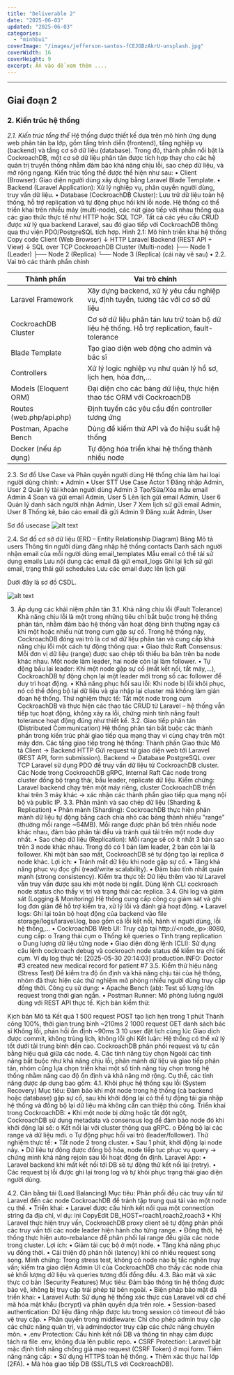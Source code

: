 ```yaml
---
title: "Deliverable 2"
date: "2025-06-03"
updated: "2025-06-03"
categories:
  - "minhbui"
coverImage: "/images/jefferson-santos-fCEJGBzAkrU-unsplash.jpg"
coverWidth: 16
coverHeight: 9
excerpt: Ấn vào để xem thêm ....
---
```


---
## Giai đoạn 2
### 2. Kiến trúc hệ thống
*2.1. Kiến trúc tổng thể*
Hệ thống được thiết kế dựa trên mô hình ứng dụng web phân tán ba lớp, gồm tầng trình diễn (frontend), tầng nghiệp vụ (backend) và tầng cơ sở dữ liệu (database). Trong đó, thành phần nổi bật là CockroachDB, một cơ sở dữ liệu phân tán được tích hợp thay cho các hệ quản trị truyền thống nhằm đảm bảo khả năng chịu lỗi, sao chép dữ liệu, và mở rộng ngang.
Kiến trúc tổng thể được thể hiện như sau:
•	Client (Browser): Giao diện người dùng xây dựng bằng Laravel Blade Template.
•	Backend (Laravel Application): Xử lý nghiệp vụ, phân quyền người dùng, truy vấn dữ liệu.
•	Database (CockroachDB Cluster): Lưu trữ dữ liệu toàn hệ thống, hỗ trợ replication và tự động phục hồi khi lỗi node.
Hệ thống có thể triển khai trên nhiều máy (multi-node), các nút giao tiếp với nhau thông qua các giao thức thực tế như HTTP hoặc SQL TCP. Tất cả các yêu cầu CRUD được xử lý qua backend Laravel, sau đó giao tiếp với CockroachDB thông qua thư viện PDO/PostgreSQL tích hợp.
Hình 2.1: Mô hình triển khai hệ thống
Copy code
Client (Web Browser)
        ↓ HTTP
Laravel Backend (REST API + View)
        ↓ SQL over TCP
CockroachDB Cluster (Multi-node)
   ├── Node 1 (Leader)
   ├── Node 2 (Replica)
   └── Node 3 (Replica)
(cái này vẽ sau)
•	2.2. Vai trò các thành phần chính
<table> <thead> <tr> <th>Thành phần</th> <th>Vai trò chính</th> </tr> </thead> <tbody> <tr> <td>Laravel Framework</td> <td>Xây dựng backend, xử lý yêu cầu nghiệp vụ, định tuyến, tương tác với cơ sở dữ liệu</td> </tr> <tr> <td>CockroachDB Cluster</td> <td>Cơ sở dữ liệu phân tán lưu trữ toàn bộ dữ liệu hệ thống. Hỗ trợ replication, fault-tolerance</td> </tr> <tr> <td>Blade Template</td> <td>Tạo giao diện web động cho admin và bác sĩ</td> </tr> <tr> <td>Controllers</td> <td>Xử lý logic nghiệp vụ như quản lý hồ sơ, lịch hẹn, hóa đơn,…</td> </tr> <tr> <td>Models (Eloquent ORM)</td> <td>Đại diện cho các bảng dữ liệu, thực hiện thao tác ORM với CockroachDB</td> </tr> <tr> <td>Routes (web.php/api.php)</td> <td>Định tuyến các yêu cầu đến controller tương ứng</td> </tr> <tr> <td>Postman, Apache Bench</td> <td>Dùng để kiểm thử API và đo hiệu suất hệ thống</td> </tr> <tr> <td>Docker (nếu áp dụng)</td> <td>Tự động hóa triển khai hệ thống thành nhiều node</td> </tr> </tbody> </table>
2.3. Sơ đồ Use Case và Phân quyền người dùng
Hệ thống chia làm hai loại người dùng chính:
•	Admin
•	User
STT	Use Case	Actor
1	Đăng nhập	Admin, User
2	Quản lý tài khoản người dùng	Admin
3	Tạo/Sửa/Xóa mẫu email	Admin
4	Soạn và gửi email	Admin, User
5	Lên lịch gửi email	Admin, User
6	Quản lý danh sách người nhận	Admin, User
7	Xem lịch sử gửi email	Admin, User
8	Thống kê, báo cáo email đã gửi	Admin
9	Đăng xuất	Admin, User

Sơ đồ usecase
![alt text](../../../images/bach2.png)
 
2.4. Sơ đồ cơ sở dữ liệu (ERD – Entity Relationship Diagram)
Bảng	Mô tả
users	Thông tin người dùng đăng nhập hệ thống
contacts	Danh sách người nhận email của mỗi người dùng
email_templates	Mẫu email có thể tái sử dụng
emails	Lưu nội dung các email đã gửi
email_logs	Ghi lại lịch sử gửi email, trạng thái gửi
schedules	Lưu các email được lên lịch gửi

Dưới đây là sơ đồ CSDL.
 
![alt text](../../../images/bach1.png)

3. Áp dụng các khái niệm phân tán
3.1. Khả năng chịu lỗi (Fault Tolerance)
Khả năng chịu lỗi là một trong những tiêu chí bắt buộc trong hệ thống phân tán, nhằm đảm bảo hệ thống vẫn hoạt động bình thường ngay cả khi một hoặc nhiều nút trong cụm gặp sự cố.
Trong hệ thống này, CockroachDB đóng vai trò là cơ sở dữ liệu phân tán và cung cấp khả năng chịu lỗi một cách tự động thông qua:
•	Giao thức Raft Consensus: Mỗi đơn vị dữ liệu (range) được sao chép tối thiểu ba bản trên ba node khác nhau. Một node làm leader, hai node còn lại làm follower.
•	Tự động bầu lại leader: Khi một node gặp sự cố (mất kết nối, tắt máy,...), CockroachDB tự động chọn lại một leader mới trong số các follower để duy trì hoạt động.
•	Khả năng phục hồi sau lỗi: Khi node bị lỗi khôi phục, nó có thể đồng bộ lại dữ liệu và gia nhập lại cluster mà không làm gián đoạn hệ thống.
Thử nghiệm thực tế:
Tắt một node trong cụm CockroachDB và thực hiện các thao tác CRUD từ Laravel – hệ thống vẫn tiếp tục hoạt động, không xảy ra lỗi, chứng minh tính năng fault tolerance hoạt động đúng như thiết kế.
3.2. Giao tiếp phân tán (Distributed Communication)
Hệ thống phân tán bắt buộc các thành phần trong kiến trúc phải giao tiếp qua mạng thay vì cùng chạy trên một máy đơn.
Các tầng giao tiếp trong hệ thống:
Thành phần	Giao thức	Mô tả
Client → Backend	HTTP	Gửi request từ giao diện web tới Laravel (REST API, form submission).
Backend → Database	PostgreSQL over TCP	Laravel sử dụng PDO để truy vấn dữ liệu từ CockroachDB cluster.
Các Node trong CockroachDB	gRPC, Internal Raft	Các node trong cluster đồng bộ trạng thái, bầu leader, replicate dữ liệu.
Kiểm chứng: Laravel backend chạy trên một máy riêng, cluster CockroachDB triển khai trên 3 máy khác → xác nhận các thành phần giao tiếp qua mạng nội bộ và public IP.
3.3. Phân mảnh và sao chép dữ liệu (Sharding & Replication)
•	Phân mảnh (Sharding):
CockroachDB thực hiện phân mảnh dữ liệu tự động bằng cách chia nhỏ các bảng thành nhiều "range" (thường mỗi range ~64MB). Mỗi range được phân bố trên nhiều node khác nhau, đảm bảo phân tải đều và tránh quá tải trên một node duy nhất.
•	Sao chép dữ liệu (Replication):
Mỗi range sẽ có ít nhất 3 bản sao trên 3 node khác nhau. Trong đó có 1 bản làm leader, 2 bản còn lại là follower. Khi một bản sao mất, CockroachDB sẽ tự động tạo lại replica ở node khác.
Lợi ích:
•	Tránh mất dữ liệu khi node gặp sự cố.
•	Tăng khả năng phục vụ đọc ghi (read/write scalability).
•	Đảm bảo tính nhất quán mạnh (strong consistency).
Kiểm tra thực tế: Dữ liệu thêm vào từ Laravel vẫn truy vấn được sau khi một node bị ngắt. Dùng lệnh CLI cockroach node status cho thấy vị trí và trạng thái các replica.
3.4. Ghi log và giám sát (Logging & Monitoring)
Hệ thống cung cấp công cụ giám sát và ghi log đơn giản để hỗ trợ kiểm tra, xử lý lỗi và đánh giá hoạt động.
•	Laravel logs: Ghi lại toàn bộ hoạt động của backend vào file storage/logs/laravel.log, bao gồm cả lỗi kết nối, hành vi người dùng, lỗi hệ thống,...
•	CockroachDB Web UI: Truy cập tại http://<node_ip>:8080, cung cấp:
o	Trạng thái cụm
o	Thống kê queries
o	Tình trạng replication
o	Dung lượng dữ liệu từng node
•	Giao diện dòng lệnh (CLI): Sử dụng câu lệnh cockroach debug và cockroach node status để kiểm tra chi tiết cụm.
Ví dụ log thực tế:
[2025-05-30 20:14:03] production.INFO: Doctor #3 created new medical record for patient #7
3.5. Kiểm thử hiệu năng (Stress Test)
Để kiểm tra độ ổn định và khả năng chịu tải của hệ thống, nhóm đã thực hiện các thử nghiệm mô phỏng nhiều người dùng truy cập đồng thời.
Công cụ sử dụng:
•	Apache Bench (ab): Test số lượng lớn request trong thời gian ngắn.
•	Postman Runner: Mô phỏng luồng người dùng với REST API thực tế.
Kịch bản kiểm thử:

Kịch bản	Mô tả	Kết quả
1	500 request POST tạo lịch hẹn trong 1 phút	Thành công 100%, thời gian trung bình ~210ms
2	1000 request GET danh sách bác sĩ	Không lỗi, phản hồi ổn định ~90ms
3	10 user đặt lịch cùng lúc	Giao dịch được commit, không trùng lịch, không lỗi ghi
Kết luận: Hệ thống có thể xử lý tốt dưới tải trung bình đến cao. CockroachDB phân phối request và tự cân bằng hiệu quả giữa các node.
4. Các tính năng tùy chọn
Ngoài các tính năng bắt buộc như khả năng chịu lỗi, phân mảnh dữ liệu và giao tiếp phân tán, nhóm cũng lựa chọn triển khai một số tính năng tùy chọn trong hệ thống nhằm nâng cao độ ổn định và khả năng mở rộng. Cụ thể, các tính năng được áp dụng bao gồm:
4.1. Khôi phục hệ thống sau lỗi (System Recovery)
Mục tiêu: Đảm bảo khi một node trong hệ thống (cả backend hoặc database) gặp sự cố, sau khi khởi động lại có thể tự động tái gia nhập hệ thống và đồng bộ lại dữ liệu mà không cần can thiệp thủ công.
Triển khai trong CockroachDB:
•	Khi một node bị dừng hoặc tắt đột ngột, CockroachDB sử dụng metadata và consensus log để đảm bảo node đó khi khởi động lại sẽ:
o	Kết nối lại với cluster thông qua gRPC.
o	Đồng bộ lại các range và dữ liệu mới.
o	Tự động phục hồi vai trò (leader/follower).
Thử nghiệm thực tế:
•	Tắt node 2 trong cluster.
•	Sau 1 phút, khởi động lại node này.
•	Dữ liệu tự động được đồng bộ hóa, node tiếp tục phục vụ query → chứng minh khả năng rejoin sau lỗi hoạt động ổn định.
Laravel App:
•	Laravel backend khi mất kết nối tới DB sẽ tự động thử kết nối lại (retry).
•	Các request bị lỗi được ghi lại trong log và tự khôi phục trạng thái giao diện người dùng.

4.2. Cân bằng tải (Load Balancing)
Mục tiêu: Phân phối đều các truy vấn từ Laravel đến các node CockroachDB để tránh tập trung quá tải vào một node cụ thể.
•	Triển khai:
•	Laravel được cấu hình kết nối qua một connection string đa địa chỉ, ví dụ:
ini
CopyEdit
DB_HOST=roach1,roach2,roach3
•	Khi Laravel thực hiện truy vấn, CockroachDB proxy client sẽ tự động phân phối các truy vấn tới các node leader hiện hành cho từng range.
•	Đồng thời, hệ thống thực hiện auto-rebalance để phân phối lại range đều giữa các node trong cluster.
Lợi ích:
•	Giảm tải cục bộ ở một node.
•	Tăng khả năng phục vụ đồng thời.
•	Cải thiện độ phản hồi (latency) khi có nhiều request song song.
Minh chứng: Trong stress test, không có node nào bị tắc nghẽn truy vấn; kiểm tra giao diện Admin UI của CockroachDB cho thấy các node chia sẻ khối lượng dữ liệu và queries tương đối đồng đều.
4.3. Bảo mật và xác thực cơ bản (Security Features)
Mục tiêu: Đảm bảo thông tin hệ thống được bảo vệ, không bị truy cập trái phép từ bên ngoài.
•	Biện pháp bảo mật đã triển khai:
•	Laravel Auth: Sử dụng hệ thống xác thực của Laravel với cơ chế mã hóa mật khẩu (bcrypt) và phân quyền dựa trên role.
•	Session-based authentication: Dữ liệu đăng nhập được lưu trong session có timeout để bảo vệ truy cập.
•	Phân quyền trong middleware: Chỉ cho phép admin truy cập các chức năng quản trị, và admindoctor truy cập các chức năng chuyên môn.
•	.env Protection: Cấu hình kết nối DB và thông tin nhạy cảm được tách ra file .env, không đưa lên public repo.
•	CSRF Protection: Laravel bật mặc định tính năng chống giả mạo request (CSRF Token) ở mọi form.
Tiềm năng nâng cấp:
•	Sử dụng HTTPS toàn hệ thống.
•	Thêm xác thực hai lớp (2FA).
•	Mã hóa giao tiếp DB (SSL/TLS với CockroachDB).